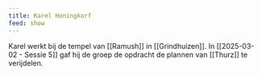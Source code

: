 ```yaml
---
title: Karel Honingkorf
feed: show
---
```


Karel werkt bij de tempel van [[Ramush]] in [[Grindhuizen]]. In [[2025-03-02 - Sessie 5]] gaf hij de groep de opdracht de plannen van [[Thurz]] te verijdelen.